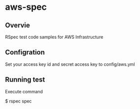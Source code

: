 # aws-spec

## Overvie
RSpec test code samples for AWS Infrastructure

## Configration
Set your access key id and secret access key to config/aws.yml

## Running test
Execute command

  $ rspec spec
